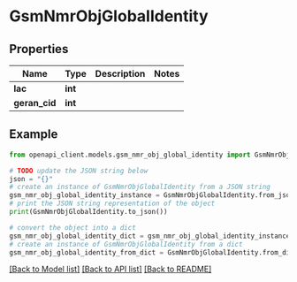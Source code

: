 # GsmNmrObjGlobalIdentity


## Properties

Name | Type | Description | Notes
------------ | ------------- | ------------- | -------------
**lac** | **int** |  | 
**geran_cid** | **int** |  | 

## Example

```python
from openapi_client.models.gsm_nmr_obj_global_identity import GsmNmrObjGlobalIdentity

# TODO update the JSON string below
json = "{}"
# create an instance of GsmNmrObjGlobalIdentity from a JSON string
gsm_nmr_obj_global_identity_instance = GsmNmrObjGlobalIdentity.from_json(json)
# print the JSON string representation of the object
print(GsmNmrObjGlobalIdentity.to_json())

# convert the object into a dict
gsm_nmr_obj_global_identity_dict = gsm_nmr_obj_global_identity_instance.to_dict()
# create an instance of GsmNmrObjGlobalIdentity from a dict
gsm_nmr_obj_global_identity_from_dict = GsmNmrObjGlobalIdentity.from_dict(gsm_nmr_obj_global_identity_dict)
```
[[Back to Model list]](../README.md#documentation-for-models) [[Back to API list]](../README.md#documentation-for-api-endpoints) [[Back to README]](../README.md)


